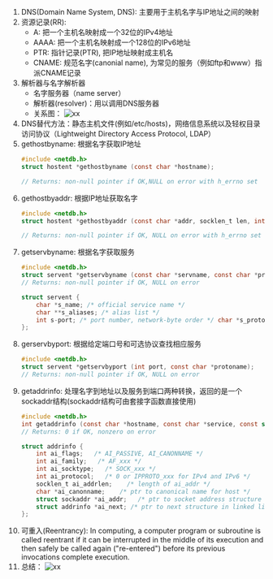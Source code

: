 1. DNS(Domain Name System, DNS): 主要用于主机名字与IP地址之间的映射
2. 资源记录(RR): 
    - A: 把一个主机名映射成一个32位的IPv4地址
    - AAAA: 把一个主机名映射成一个128位的IPv6地址
    - PTR: 指针记录(PTR), 把IP地址映射成主机名
    - CNAME: 规范名字(canonial name), 为常见的服务（例如ftp和www）指派CNAME记录
3. 解析器与名字解析器
    - 名字服务器（name server）
    - 解析器(resolver)：用以调用DNS服务器
    - 关系图：
        ![xx](https://github.com/tomming233/unplearning/raw/master/notes/images/WX20190114-231029@2x.png)
4. DNS替代方法：静态主机文件(例如/etc/hosts)，网络信息系统以及轻权目录访问协议（Lightweight Directory Access Protocol, LDAP）
5. gethostbyname: 根据名字获取IP地址
    ```c
    #include <netdb.h>
    struct hostent *gethostbyname (const char *hostname);

    // Returns: non-null pointer if OK,NULL on error with h_errno set
    ```
6. gethostbyaddr: 根据IP地址获取名字
    ```c
    #include <netdb.h>
    struct hostent *gethostbyaddr (const char *addr, socklen_t len, int family);

    // Returns: non-null pointer if OK, NULL on error with h_errno set
    ```
7. getservbyname: 根据名字获取服务
    ```c
    #include <netdb.h>
    struct servent *getservbyname (const char *servname, const char *protoname);
    // Returns: non-null pointer if OK, NULL on error

    struct servent {
        char *s_name; /* official service name */
        char **s_aliases; /* alias list */
        int s-port; /* port number, network-byte order */ char *s_proto; /* protocol to use */
    };
    ```
8. gerservbyport: 根据给定端口号和可选协议查找相应服务
    ```c
    #include <netdb.h>
    struct servent *getservbyport (int port, const char *protoname);
    // Returns: non-null pointer if OK, NULL on error
    ```
9. getaddrinfo: 处理名字到地址以及服务到端口两种转换，返回的是一个sockaddr结构(sockaddr结构可由套接字函数直接使用)
    ```c
    #include <netdb.h>
    int getaddrinfo (const char *hostname, const char *service, const struct addrinfo *hints, struct addrinfo **result);
    // Returns: 0 if OK, nonzero on error

    struct addrinfo {
        int ai_flags;   /* AI_PASSIVE, AI_CANONNAME */
        int ai_family;   /* AF_xxx */
        int ai_socktype;   /* SOCK_xxx */
        int ai_protocol;   /* 0 or IPPROTO_xxx for IPv4 and IPv6 */
        socklen_t ai_addrlen;    /* length of ai_addr */
        char *ai_canonname;    /* ptr to canonical name for host */
        struct sockaddr *ai_addr;   /* ptr to socket address structure */
        struct addrinfo *ai_next; /* ptr to next structure in linked list */
    };
    ```
10. 可重入(Reentrancy): In computing, a computer program or subroutine is called reentrant if it can be interrupted     in the middle of its execution and then safely be called again ("re-entered") before its previous invocations      complete execution.
11. 总结：
    ![xx](https://github.com/tomming233/unplearning/raw/master/notes/images/WX20190116-224623@2x.png)

